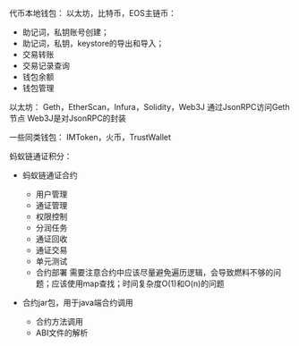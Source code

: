 代币本地钱包：
以太坊，比特币，EOS主链币：
- 助记词，私钥账号创建；
- 助记词，私钥，keystore的导出和导入；
- 交易转账
- 交易记录查询
- 钱包余额
- 钱包管理

以太坊：
Geth，EtherScan，Infura，Solidity，Web3J
通过JsonRPC访问Geth节点
Web3J是对JsonRPC的封装


一些同类钱包：
IMToken，火币，TrustWallet

蚂蚁链通证积分：
- 蚂蚁链通证合约
  - 用户管理
  - 通证管理
  - 权限控制
  - 分润任务
  - 通证回收
  - 通证交易
  - 单元测试
  - 合约部署
  需要注意合约中应该尽量避免遍历逻辑，会导致燃料不够的问题；应该使用map查找；时间复杂度O(1)和O(n)的问题

- 合约jar包，用于java端合约调用

  - 合约方法调用
  - ABI文件的解析